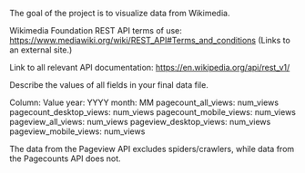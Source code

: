 The goal of the project is to visualize data from Wikimedia.

Wikimedia Foundation REST API terms of use: https://www.mediawiki.org/wiki/REST_API#Terms_and_conditions (Links to an external site.)

Link to all relevant API documentation: https://en.wikipedia.org/api/rest_v1/

Describe the values of all fields in your final data file.

Column:  Value
year:    YYYY
month:   MM
pagecount_all_views:    num_views
pagecount_desktop_views:    num_views
pagecount_mobile_views: num_views
pageview_all_views: num_views
pageview_desktop_views: num_views
pageview_mobile_views:  num_views

The data from the Pageview API excludes spiders/crawlers, while data from the Pagecounts API does not.